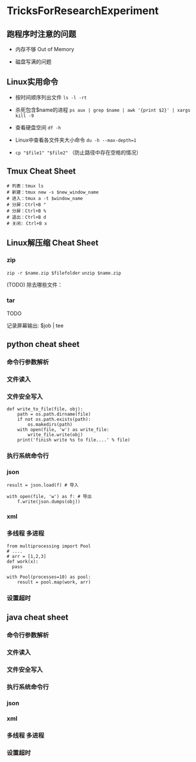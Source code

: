 # TricksForResearchExperiment

## 跑程序时注意的问题

- 内存不够 Out of Memory

- 磁盘写满的问题 

## Linux实用命令

- 按时间顺序列出文件 ```ls -l -rt```

- 杀死包含$name的进程 ```ps aux | grep $name | awk '{print $2}' | xargs kill -9```

- 查看硬盘空间 ```df -h```

- Linux中查看各文件夹大小命令 ```du -h --max-depth=1```

- ```cp "$file1" "$file2"``` （防止路径中存在空格的情况）

## Tmux Cheat Sheet


```
# 列表：tmux ls
# 新建：tmux new -s $new_window_name
# 进入：tmux a -t $window_name
# 分屏：Ctrl+B "
# 分屏：Ctrl+B %
# 退出：Ctrl+B d
# 关闭: Ctrl+B x
```

## Linux解压缩 Cheat Sheet

### zip
```zip -r $name.zip $filefolder```
```unzip $name.zip```

(TODO) 除去哪些文件：

### tar
TODO

记录屏幕输出: $job | tee

## python cheat sheet

### 命令行参数解析

### 文件读入

### 文件安全写入

```
def write_to_file(file, obj):
    path = os.path.dirname(file)
    if not os.path.exists(path):
        os.makedirs(path)
    with open(file, 'w') as write_file:
        write_file.write(obj)
    print('finish write %s to file....' % file)
```


### 执行系统命令行

### json
```
result = json.load(f) # 导入

with open(file, 'w') as f: # 导出
    f.write(json.dumps(obj))
```

### xml

### 多线程 多进程

```
from multiprocessing import Pool
# ....
# arr = [1,2,3]
def work(x):
  pass

with Pool(processes=10) as pool:
    result = pool.map(work, arr)
```
### 设置超时


## java cheat sheet

### 命令行参数解析

### 文件读入

### 文件安全写入

### 执行系统命令行

### json

### xml

### 多线程 多进程

### 设置超时



